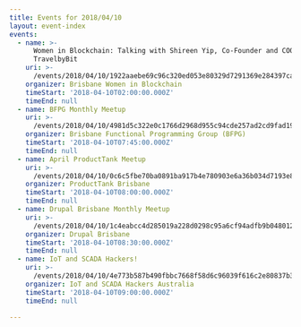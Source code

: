 ```yaml
---
title: Events for 2018/04/10
layout: event-index
events:
  - name: >-
      Women in Blockchain: Talking with Shireen Yip, Co-Founder and COO,
      TravelbyBit
    uri: >-
      /events/2018/04/10/1922aaebe69c96c320ed053e80329d7291369e284397ca7df2d2721689644821
    organizer: Brisbane Women in Blockchain
    timeStart: '2018-04-10T02:00:00.000Z'
    timeEnd: null
  - name: BFPG Monthly Meetup
    uri: >-
      /events/2018/04/10/4981d5c322e0c1766d2968d955c94cde257ad2cd9fad19ae5cbbaee99fa6f494
    organizer: Brisbane Functional Programming Group (BFPG)
    timeStart: '2018-04-10T07:45:00.000Z'
    timeEnd: null
  - name: April ProductTank Meetup
    uri: >-
      /events/2018/04/10/0c6c5fbe70ba0891ba917b4e780903e6a36b034d7193e8702ee84771fa034a19
    organizer: ProductTank Brisbane
    timeStart: '2018-04-10T08:00:00.000Z'
    timeEnd: null
  - name: Drupal Brisbane Monthly Meetup
    uri: >-
      /events/2018/04/10/1c4eabcc4d285019a228d0298c95a6cf94adfb9b04801242f0de3e481d1b20e1
    organizer: Drupal Brisbane
    timeStart: '2018-04-10T08:30:00.000Z'
    timeEnd: null
  - name: IoT and SCADA Hackers!
    uri: >-
      /events/2018/04/10/4e773b587b490fbbc7668f58d6c96039f616c2e80837b3616d9a08868d6c934e
    organizer: IoT and SCADA Hackers Australia
    timeStart: '2018-04-10T09:00:00.000Z'
    timeEnd: null

---
```

